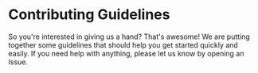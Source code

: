 # Contributing Guidelines

So you're interested in giving us a hand? That's awesome! We are putting together some guidelines that should help you get started quickly and easily. If you need help with anything, please let us know by opening an Issue.
